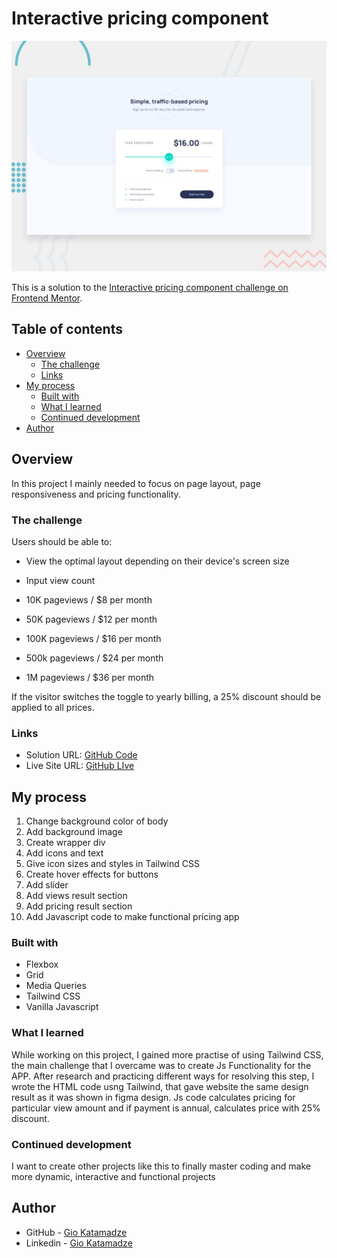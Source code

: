 # Interactive pricing component

![Design preview for the Interactive pricing component coding challenge](./design/desktop-preview.jpg)

This is a solution to the [Interactive pricing component challenge on Frontend Mentor](https://www.frontendmentor.io/challenges/interactive-pricing-component-t0m8PIyY8).

## Table of contents

- [Overview](#overview)
  - [The challenge](#the-challenge)
  - [Links](#links)
- [My process](#my-process)
  - [Built with](#built-with)
  - [What I learned](#what-i-learned)
  - [Continued development](#continued-development)
- [Author](#author)

## Overview

In this project I mainly needed to focus on page layout, page responsiveness and pricing functionality.

### The challenge

Users should be able to:

- View the optimal layout depending on their device's screen size
- Input view count

- 10K pageviews / $8 per month
- 50K pageviews / $12 per month
- 100K pageviews / $16 per month
- 500k pageviews / $24 per month
- 1M pageviews / $36 per month

If the visitor switches the toggle to yearly billing, a 25% discount should be applied to all prices.

### Links

- Solution URL: [GitHub Code](https://github.com/GioKatamadze/Interactive-Pricing-Component)
- Live Site URL: [GitHub LIve](https://giokatamadze.github.io/Interactive-Pricing-Component/src/index.html)

## My process

1. Change background color of body
2. Add background image
3. Create wrapper div
4. Add icons and text
5. Give icon sizes and styles in Tailwind CSS
6. Create hover effects for buttons
7. Add slider
8. Add views result section
9. Add pricing result section
10. Add Javascript code to make functional pricing app

### Built with

- Flexbox
- Grid
- Media Queries
- Tailwind CSS
- Vanilla Javascript

### What I learned

While working on this project, I gained more practise of using Tailwind CSS, the main challenge that I overcame was to create Js Functionality for the APP. After research and practicing different ways for resolving this step, I wrote the HTML code usng Tailwind, that gave website the same design result as it was shown in figma design. Js code calculates pricing for particular view amount and if payment is annual, calculates price with 25% discount.

### Continued development

I want to create other projects like this to finally master coding and make more dynamic, interactive and functional projects

## Author

- GitHub - [Gio Katamadze](https://github.com/GioKatamadze)
- Linkedin - [Gio Katamadze](https://www.linkedin.com/in/gio-katamadze-a409931a7)
